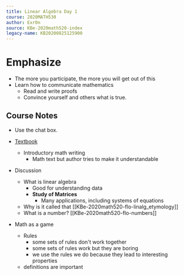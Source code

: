 ```yaml
---
title: Linear Algebra Day 1
course: 2020MATH530
author: Exr0n
source: KBe-2020math520-index
legacy-name: KB20200825125900
---
```


# Emphasize
- The more you participate, the more you will get out of this
- Learn how to communicate mathematics
	- Read and write proofs
	- Convince yourself and others what is true.

## Course Notes
- Use the chat box.
- [Textbook](https://zhangyk8.github.io/teaching/file_spring2018/linear_algebra_done_right.pdf)
	- Introductory math writing
		- Math text but author tries to make it understandable
- Discussion
	- What is linear algebra
		- Good for understanding data
		- **Study of Matrices**
			- Many applications, including systems of equations
	- Why is it called that [[KBe-2020math520-flo-linalg_etymology]]
	- What is a number? [[KBe-2020math520-flo-numbers]]

- Math as a game
	- Rules
		- some sets of rules don't work together
		- some sets of rules work but they are boring
		- we use the rules we do because they lead to interesting properties
	- definitions are important
